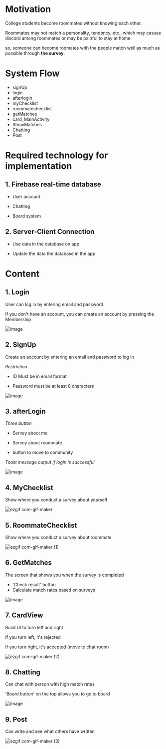 # Motivation

College students become roommates without knowing each other.

Roommates may not match a personality, tendency, etc., which may casuse discord among roommates or may be painful to stay at home.

so, someone can become roomates with the people match well as much as possible through **the survey**.



# System Flow

* signUp
* login
* afterlogin
* myChecklist
* roommatechecklist
* getMatches
* card_MainActivity
* ShowMatches
* Chatting
* Post



# Required technology for implementation

## 1. Firebase real-time database

   - User account

   - Chatting

   - Board system

## 2. Server-Client Connection

   - Use data in the database on app

   - Update the data the database in the app
 


# Content

## 1. Login

   User can log in by entering email and password
   
   If you don't have an account, you can create an account by pressing the Membership
   
   ![image](https://user-images.githubusercontent.com/84308922/173223945-77e05445-1c52-4ad7-a552-9f179d7e42e8.png)


## 2. SignUp
   
   Create an account by entering an email and password to log in
   
   *Restriction*
   
   - ID Must be in email format

   - Password must be at least 8 characters

![image](https://user-images.githubusercontent.com/84308922/173224227-41fc63da-1bce-4244-bb4f-00ef35291c97.png)


## 3. afterLogin
   
   *Three button*
   
   - Servey about me
   
   - Servey about roommate
   
   - button to move to community
   
   *Toast message output if login is successful*
   
![image](https://user-images.githubusercontent.com/84308922/173224304-5fc202e5-e427-45b0-b0da-cbcdda714910.png)

## 4. MyChecklist
   
   Show where you conduct a survey about yourself
   
![ezgif com-gif-maker](https://user-images.githubusercontent.com/84308922/173226981-dc4fe637-f386-45d1-b1ce-38e2e50f6e94.gif)


## 5. RoommateChecklist
   
   Show where you conduct a survey about roommate
   
   ![ezgif com-gif-maker (1)](https://user-images.githubusercontent.com/84308922/173224738-5030efcf-bba5-475b-bc78-480552d9a993.gif)

## 6. GetMatches
   
   The screen that shows you when the survey is completed
   
   - 'Check result' button
   - Calculate match rates based on surveys

   ![image](https://user-images.githubusercontent.com/84308922/173224812-84a494e2-cc01-4400-9e8d-1d1a9d133fe4.png)
   
## 7. CardView
   
   Build UI to turn left and right
   
   If you turn left, it's rejected
   
   If you turn right, it's accepted (move to chat room)
   
   ![ezgif com-gif-maker (2)](https://user-images.githubusercontent.com/84308922/173224940-4cc609a5-e025-449b-9015-8c48267c0539.gif)

## 8. Chatting 
   
   Can chat with person with high match rates
   
   'Board button' on the top allows you to go to board
   
   ![image](https://user-images.githubusercontent.com/84308922/173226649-4f99da2a-2f93-400e-b003-8b36e28e92a4.png)


## 9. Post

   Can write and see what others have written

   ![ezgif com-gif-maker (3)](https://user-images.githubusercontent.com/84308922/173226928-6a4094b2-98f8-46de-8335-b1df94cc7400.gif)

